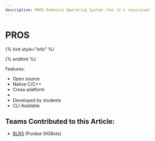 ```yaml
---
description: PROS Robotics Operating System (Yes it's recursive)
---
```


# PROS

{% hint style="info" %}

{% endhint %}

Features:

* Open source
* Native C/C++
* Cross-platform
*
* Developed by students
* CLI Available

## Teams Contributed to this Article:

* [BLRS](https://purduesigbots.com/) (Purdue SIGBots)
